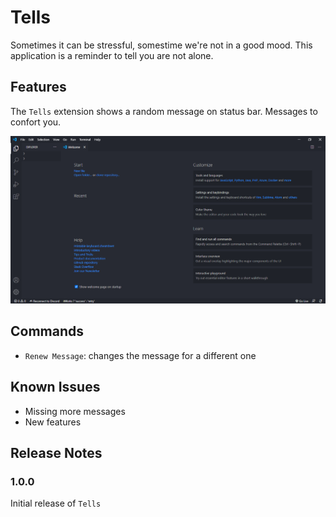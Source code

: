 # Tells

Sometimes it can be stressful, somestime we're not in a good mood. This application is a reminder to tell you are not alone.

## Features

The `Tells` extension shows a random message on status bar. Messages to confort you.

![Sample](https://raw.githubusercontent.com/houssaineamzil/tells/main/src/assets/simple.png)

## Commands

* `Renew Message`: changes the message for a different one

## Known Issues

- Missing more messages
- New features

## Release Notes

### 1.0.0

Initial release of `Tells`